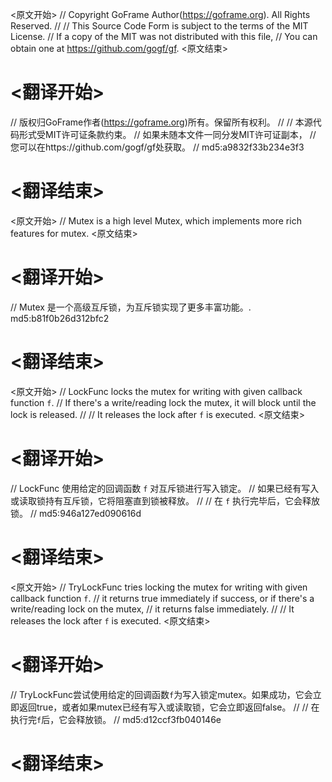 
<原文开始>
// Copyright GoFrame Author(https://goframe.org). All Rights Reserved.
//
// This Source Code Form is subject to the terms of the MIT License.
// If a copy of the MIT was not distributed with this file,
// You can obtain one at https://github.com/gogf/gf.
<原文结束>

# <翻译开始>
// 版权归GoFrame作者(https://goframe.org)所有。保留所有权利。
//
// 本源代码形式受MIT许可证条款约束。
// 如果未随本文件一同分发MIT许可证副本，
// 您可以在https://github.com/gogf/gf处获取。
// md5:a9832f33b234e3f3
# <翻译结束>


<原文开始>
// Mutex is a high level Mutex, which implements more rich features for mutex.
<原文结束>

# <翻译开始>
// Mutex 是一个高级互斥锁，为互斥锁实现了更多丰富功能。. md5:b81f0b26d312bfc2
# <翻译结束>


<原文开始>
// LockFunc locks the mutex for writing with given callback function `f`.
// If there's a write/reading lock the mutex, it will block until the lock is released.
//
// It releases the lock after `f` is executed.
<原文结束>

# <翻译开始>
// LockFunc 使用给定的回调函数 `f` 对互斥锁进行写入锁定。
// 如果已经有写入或读取锁持有互斥锁，它将阻塞直到锁被释放。
//
// 在 `f` 执行完毕后，它会释放锁。
// md5:946a127ed090616d
# <翻译结束>


<原文开始>
// TryLockFunc tries locking the mutex for writing with given callback function `f`.
// it returns true immediately if success, or if there's a write/reading lock on the mutex,
// it returns false immediately.
//
// It releases the lock after `f` is executed.
<原文结束>

# <翻译开始>
// TryLockFunc尝试使用给定的回调函数`f`为写入锁定mutex。如果成功，它会立即返回true，或者如果mutex已经有写入或读取锁，它会立即返回false。
// 
// 在执行完`f`后，它会释放锁。
// md5:d12ccf3fb040146e
# <翻译结束>

